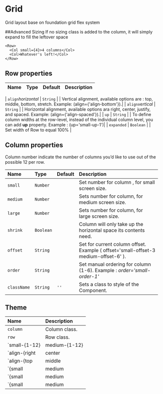 # Grid

Grid layout base on foundation grid flex system

##Advanced Sizing
If no sizing class is added to the column, it will simply expand to fill the leftover space
```
<Row>
  <Col small={4}>4 columns</Col>
  <Col>Whatever's left!</Col>
</Row>
```

## Row properties
| Name                | Type                   | Default         | Description|
|:-----|:-----|:-----|:-----|

| `align`*horizontal*     | `String`                 |            | Vertical alignment, available options are : top, middle, bottom, stretch. Example: (align={'align-bottom'}).|
| `align`*vertical*       | `String`                 |            | Horizontal alignment, available options ara right, center, justify, and spaced. Example: (align={'align-spaced'}).|
| `up`       | `String`                 |            | To define column widths at the row-level, instead of the individual column level, you can add **up** property. Example : (up='small-up-1')|
| `expanded`       | `Boolean`                 |            | Set width of Row to equal 100% |

## Column properties
Column number indicate the number of columns you’d like to use out of the possible 12 per row.

| Name                | Type                   | Default         | Description|
|:-----|:-----|:-----|:-----|
| `small`       | `Number`                 |            | Set number for column , for small screen size. |
| `medium`       | `Number`                 |            | Sets number for column, for medium screen size. |
| `large`       | `Number`                 |            | Sets number for column, for large screen size. |
| `shrink`       | `Boolean`                 |            | Column will only take up the horizontal space its contents need. |
| `offset`       | `String`                 |            | Set for current column offset. Example ( offset='small-offset-3 medium-offset-6' ). |
| `order`       | `String`                 |            | Set manual ordering for column (1-6). Example : *order='small-order-1'*|
| `className`         | `String`               | `''`            | Sets a class to style of the Component.|


## Theme

| Name     | Description|
|:---------|:-----------|
| `column` | Column class.|
| `row`  | Row class.|
| `small-{1-12} | medium-{1-12} | large-{1-12} `   | Classes for column with modifiers.|
| `align-{right | center | justify | spaced}`   | Classes for row horizontal align.|
| `align-{top | middle | bottom | stretch}`   | Classes for row vertical align.|
| `{small | medium | large}-offset-{1-12}`   | Classes for row offset columns.|
| `{small | medium | large}-order-{1-6}`   | Classes for row order columns.|
| `{small | medium | large}-up-{1-12}`   | Classes for row with UP modifier.|



